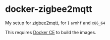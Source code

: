 # docker-zigbee2mqtt

My setup for [zigbee2mqtt](https://github.com/Koenkk/zigbee2mqtt), for } `armhf` and `x86_64`

This requires [Docker CE](https://docs.docker.com/engine/installation/linux/docker-ce/ubuntu) to build the images.
